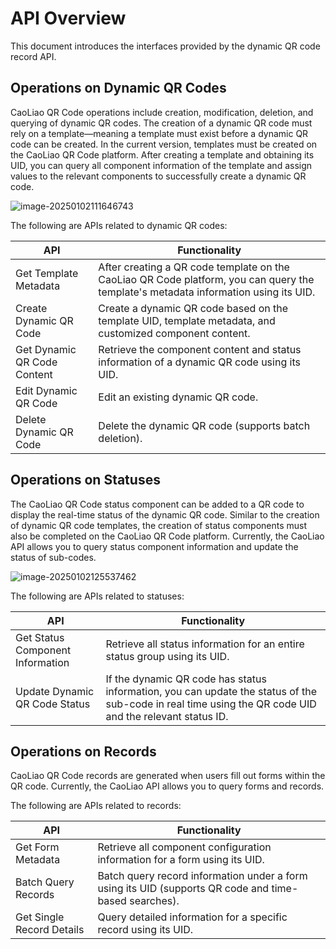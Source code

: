 # API Overview

This document introduces the interfaces provided by the dynamic QR code record API.

## Operations on Dynamic QR Codes

CaoLiao QR Code operations include creation, modification, deletion, and querying of dynamic QR codes. The creation of a dynamic QR code must rely on a template—meaning a template must exist before a dynamic QR code can be created. In the current version, templates must be created on the CaoLiao QR Code platform. After creating a template and obtaining its UID, you can query all component information of the template and assign values to the relevant components to successfully create a dynamic QR code.

![image-20250102111646743](https://gstatic.clewm.net/caoliao-resource/250102/308ba7_09fb1c99.png)

The following are APIs related to dynamic QR codes:

| API                     | Functionality                                                                 |
|-------------------------|-------------------------------------------------------------------------------|
| Get Template Metadata   | After creating a QR code template on the CaoLiao QR Code platform, you can query the template's metadata information using its UID. |
| Create Dynamic QR Code  | Create a dynamic QR code based on the template UID, template metadata, and customized component content. |
| Get Dynamic QR Code Content | Retrieve the component content and status information of a dynamic QR code using its UID. |
| Edit Dynamic QR Code    | Edit an existing dynamic QR code.                                             |
| Delete Dynamic QR Code  | Delete the dynamic QR code (supports batch deletion).                         |

## Operations on Statuses

The CaoLiao QR Code status component can be added to a QR code to display the real-time status of the dynamic QR code. Similar to the creation of dynamic QR code templates, the creation of status components must also be completed on the CaoLiao QR Code platform. Currently, the CaoLiao API allows you to query status component information and update the status of sub-codes.

![image-20250102125537462](https://gstatic.clewm.net/caoliao-resource/250102/308ba7_673f43fa.png)

The following are APIs related to statuses:

| API                     | Functionality                                                                 |
|-------------------------|-------------------------------------------------------------------------------|
| Get Status Component Information | Retrieve all status information for an entire status group using its UID. |
| Update Dynamic QR Code Status | If the dynamic QR code has status information, you can update the status of the sub-code in real time using the QR code UID and the relevant status ID. |

## Operations on Records

CaoLiao QR Code records are generated when users fill out forms within the QR code. Currently, the CaoLiao API allows you to query forms and records.

The following are APIs related to records:

| API                     | Functionality                                                                 |
|-------------------------|-------------------------------------------------------------------------------|
| Get Form Metadata       | Retrieve all component configuration information for a form using its UID.    |
| Batch Query Records     | Batch query record information under a form using its UID (supports QR code and time-based searches). |
| Get Single Record Details | Query detailed information for a specific record using its UID.              |